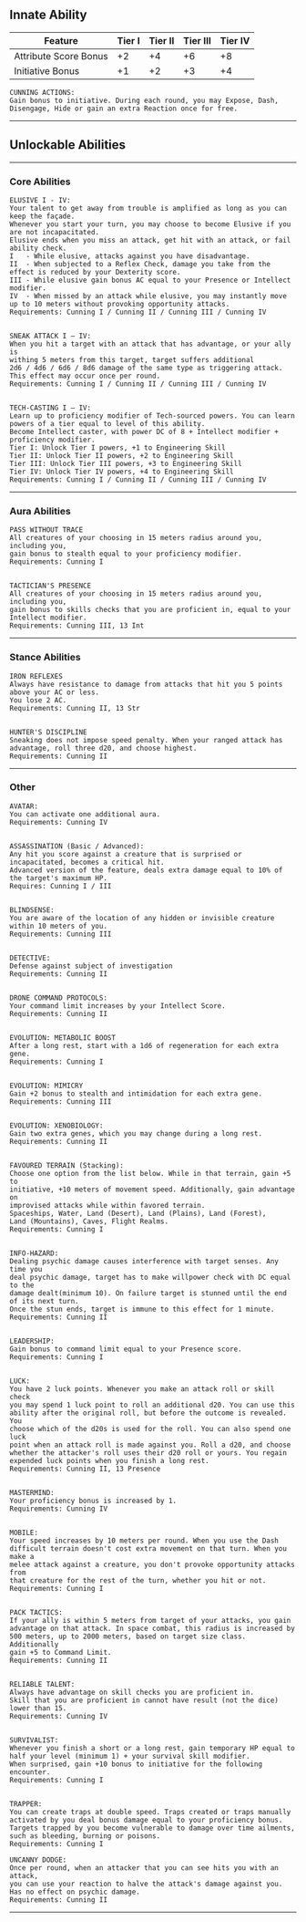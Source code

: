 ## Innate Ability

| Feature                 | Tier I | Tier II | Tier III | Tier IV |
|------------------------|--------|---------|----------|---------|
| Attribute Score Bonus  | +2     | +4      | +6       | +8      |
| Initiative Bonus       | +1     | +2      | +3       | +4      |

    CUNNING ACTIONS: 
    Gain bonus to initiative. During each round, you may Expose, Dash,
    Disengage, Hide or gain an extra Reaction once for free. 

---

## Unlockable Abilities

---
### Core Abilities

    ELUSIVE I - IV: 
    Your talent to get away from trouble is amplified as long as you can keep the façade. 
    Whenever you start your turn, you may choose to become Elusive if you are not incapacitated. 
    Elusive ends when you miss an attack, get hit with an attack, or fail ability check. 
    I   - While elusive, attacks against you have disadvantage. 
    II  - When subjected to a Reflex Check, damage you take from the effect is reduced by your Dexterity score.  
    III - While elusive gain bonus AC equal to your Presence or Intellect modifier. 
    IV  - When missed by an attack while elusive, you may instantly move up to 10 meters without provoking opportunity attacks. 
    Requirements: Cunning I / Cunning II / Cunning III / Cunning IV


    SNEAK ATTACK I – IV:  
    When you hit a target with an attack that has advantage, or your ally is 
    withing 5 meters from this target, target suffers additional  
    2d6 / 4d6 / 6d6 / 8d6 damage of the same type as triggering attack. 
    This effect may occur once per round. 
    Requirements: Cunning I / Cunning II / Cunning III / Cunning IV 


    TECH-CASTING I – IV: 
    Learn up to proficiency modifier of Tech-sourced powers. You can learn powers of a tier equal to level of this ability. 
    Become Intellect caster, with power DC of 8 + Intellect modifier + proficiency modifier. 
    Tier I: Unlock Tier I powers, +1 to Engineering Skill 
    Tier II: Unlock Tier II powers, +2 to Engineering Skill 
    Tier III: Unlock Tier III powers, +3 to Engineering Skill 
    Tier IV: Unlock Tier IV powers, +4 to Engineering Skill 
    Requirements: Cunning I / Cunning II / Cunning III / Cunning IV 

---
### Aura Abilities

    PASS WITHOUT TRACE
    All creatures of your choosing in 15 meters radius around you, including you,  
    gain bonus to stealth equal to your proficiency modifier. 
    Requirements: Cunning I 


    TACTICIAN'S PRESENCE 
    All creatures of your choosing in 15 meters radius around you, including you,
    gain bonus to skills checks that you are proficient in, equal to your  
    Intellect modifier. 
    Requirements: Cunning III, 13 Int 

---
### Stance Abilities

    IRON REFLEXES
    Always have resistance to damage from attacks that hit you 5 points above your AC or less. 
    You lose 2 AC.
    Requirements: Cunning II, 13 Str 


    HUNTER'S DISCIPLINE
    Sneaking does not impose speed penalty. When your ranged attack has advantage, roll three d20, and choose highest.
    Requirements: Cunning II 

---
### Other
  
    AVATAR: 
    You can activate one additional aura. 
    Requirements: Cunning IV 


    ASSASSINATION (Basic / Advanced):
    Any hit you score against a creature that is surprised or incapacitated, becomes a critical hit. 
    Advanced version of the feature, deals extra damage equal to 10% of the target's maximum HP. 
    Requires: Cunning I / III 
  

    BLINDSENSE: 
    You are aware of the location of any hidden or invisible creature within 10 meters of you. 
    Requirements: Cunning III 
    

    DETECTIVE: 
    Defense against subject of investigation 
    Requirements: Cunning II 


    DRONE COMMAND PROTOCOLS: 
    Your command limit increases by your Intellect Score. 
    Requirements: Cunning II 
    

    EVOLUTION: METABOLIC BOOST  
    After a long rest, start with a 1d6 of regeneration for each extra gene. 
    Requirements: Cunning I 


    EVOLUTION: MIMICRY 
    Gain +2 bonus to stealth and intimidation for each extra gene. 
    Requirements: Cunning III 

    
    EVOLUTION: XENOBIOLOGY:  
    Gain two extra genes, which you may change during a long rest. 
    Requirements: Cunning II  
    

    FAVOURED TERRAIN (Stacking): 
    Choose one option from the list below. While in that terrain, gain +5 to 
    initiative, +10 meters of movement speed. Additionally, gain advantage on 
    improvised attacks while within favored terrain. 
    Spaceships, Water, Land (Desert), Land (Plains), Land (Forest),  
    Land (Mountains), Caves, Flight Realms. 
    Requirements: Cunning I 


    INFO-HAZARD:  
    Dealing psychic damage causes interference with target senses. Any time you 
    deal psychic damage, target has to make willpower check with DC equal to the 
    damage dealt(minimum 10). On failure target is stunned until the end of its next turn. 
    Once the stun ends, target is immune to this effect for 1 minute. 
    Requirements: Cunning II 

    
    LEADERSHIP:  
    Gain bonus to command limit equal to your Presence score. 
    Requirements: Cunning I 
    

    LUCK:  
    You have 2 luck points. Whenever you make an attack roll or skill check  
    you may spend 1 luck point to roll an additional d20. You can use this  
    ability after the original roll, but before the outcome is revealed. You  
    choose which of the d20s is used for the roll. You can also spend one luck  
    point when an attack roll is made against you. Roll a d20, and choose  
    whether the attacker's roll uses their d20 roll or yours. You regain  
    expended luck points when you finish a long rest.  
    Requirements: Cunning II, 13 Presence 


    MASTERMIND: 
    Your proficiency bonus is increased by 1. 
    Requirements: Cunning IV 
    

    MOBILE:
    Your speed increases by 10 meters per round. When you use the Dash 
    difficult terrain doesn't cost extra movement on that turn. When you make a 
    melee attack against a creature, you don't provoke opportunity attacks from 
    that creature for the rest of the turn, whether you hit or not.  
    Requirements: Cunning I 


    PACK TACTICS:   
    If your ally is within 5 meters from target of your attacks, you gain  
    advantage on that attack. In space combat, this radius is increased by 
    500 meters, up to 2000 meters, based on target size class. Additionally 
    gain +5 to Command Limit. 
    Requirements: Cunning II 
        

    RELIABLE TALENT: 
    Always have advantage on skill checks you are proficient in.
    Skill that you are proficient in cannot have result (not the dice) lower than 15.
    Requirements: Cunning IV 
    

    SURVIVALIST: 
    Whenever you finish a short or a long rest, gain temporary HP equal to half your level (minimum 1) + your survival skill modifier. 
    When surprised, gain +10 bonus to initiative for the following encounter. 
    Requirements: Cunning I 


    TRAPPER: 
    You can create traps at double speed. Traps created or traps manually 
    activated by you deal bonus damage equal to your proficiency bonus. 
    Targets trapped by you become vulnerable to damage over time ailments, 
    such as bleeding, burning or poisons. 
    Requirements: Cunning I 

    UNCANNY DODGE:  
    Once per round, when an attacker that you can see hits you with an attack, 
    you can use your reaction to halve the attack's damage against you. 
    Has no effect on psychic damage. 
    Requirements: Cunning II 

---